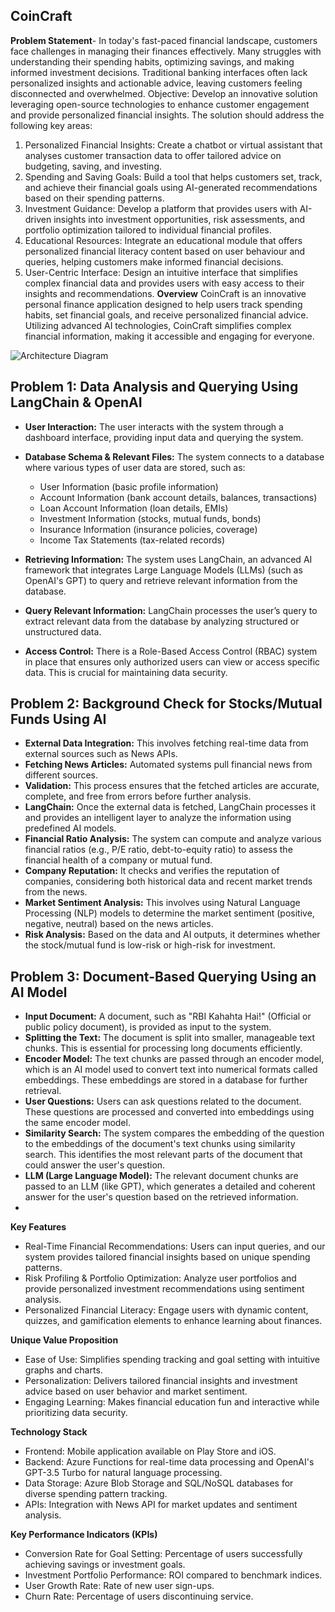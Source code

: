 ## CoinCraft

**Problem Statement**-
In today's fast-paced financial landscape, customers face challenges in managing their finances effectively. Many 
struggles with understanding their spending habits, optimizing savings, and making informed investment decisions. 
Traditional banking interfaces often lack personalized insights and actionable advice, leaving customers feeling 
disconnected and overwhelmed. 
Objective: 
Develop an innovative solution leveraging open-source technologies to enhance customer engagement and 
provide personalized financial insights. The solution should address the following key areas: 
1. Personalized Financial Insights: Create a chatbot or virtual assistant that analyses customer transaction data to offer tailored 
advice on budgeting, saving, and investing. 
2. Spending and Saving Goals: Build a tool that helps customers set, track, and achieve their financial goals using AI-generated 
recommendations based on their spending patterns. 
3. Investment Guidance: Develop a platform that provides users with AI-driven insights into investment opportunities, risk 
assessments, and portfolio optimization tailored to individual financial profiles. 
4. Educational Resources: Integrate an educational module that offers personalized financial literacy content based on user 
behaviour and queries, helping customers make informed financial decisions. 
5. User-Centric Interface: Design an intuitive interface that simplifies complex financial data and provides users with easy 
access to their insights and recommendations.
**Overview**
CoinCraft is an innovative personal finance application designed to help users track spending habits, set financial goals, and receive personalized financial advice. Utilizing advanced AI technologies, CoinCraft simplifies complex financial information, making it accessible and engaging for everyone.


![Architecture Diagram]([https://example.com/path/to/architecture-diagram.png](https://drive.google.com/file/d/1s3lBGShN4rElXEeyi8EmBGHlEjdfA0jX/view?usp=sharing))

## Problem 1: Data Analysis and Querying Using LangChain & OpenAI

- **User Interaction:** The user interacts with the system through a dashboard interface, providing input data and querying the system.

- **Database Schema & Relevant Files:** The system connects to a database where various types of user data are stored, such as:
  - User Information (basic profile information)
  - Account Information (bank account details, balances, transactions)
  - Loan Account Information (loan details, EMIs)
  - Investment Information (stocks, mutual funds, bonds)
  - Insurance Information (insurance policies, coverage)
  - Income Tax Statements (tax-related records)

- **Retrieving Information:** The system uses LangChain, an advanced AI framework that integrates Large Language Models (LLMs) (such as OpenAI's GPT) to query and retrieve relevant information from the database.

- **Query Relevant Information:** LangChain processes the user’s query to extract relevant data from the database by analyzing structured or unstructured data.

- **Access Control:** There is a Role-Based Access Control (RBAC) system in place that ensures only authorized users can view or access specific data. This is crucial for maintaining data security.

## Problem 2: Background Check for Stocks/Mutual Funds Using AI

- **External Data Integration:** This involves fetching real-time data from external sources such as News APIs.
- **Fetching News Articles:** Automated systems pull financial news from different sources.
- **Validation:** This process ensures that the fetched articles are accurate, complete, and free from errors before further analysis.
- **LangChain:** Once the external data is fetched, LangChain processes it and provides an intelligent layer to analyze the information using predefined AI models.
- **Financial Ratio Analysis:** The system can compute and analyze various financial ratios (e.g., P/E ratio, debt-to-equity ratio) to assess the financial health of a company or mutual fund.
- **Company Reputation:** It checks and verifies the reputation of companies, considering both historical data and recent market trends from the news.
- **Market Sentiment Analysis:** This involves using Natural Language Processing (NLP) models to determine the market sentiment (positive, negative, neutral) based on the news articles.
- **Risk Analysis:** Based on the data and AI outputs, it determines whether the stock/mutual fund is low-risk or high-risk for investment.

## Problem 3: Document-Based Querying Using an AI Model

- **Input Document:** A document, such as "RBI Kahahta Hai!" (Official or public policy document), is provided as input to the system.
- **Splitting the Text:** The document is split into smaller, manageable text chunks. This is essential for processing long documents efficiently.
- **Encoder Model:** The text chunks are passed through an encoder model, which is an AI model used to convert text into numerical formats called embeddings. These embeddings are stored in a database for further retrieval.
- **User Questions:** Users can ask questions related to the document. These questions are processed and converted into embeddings using the same encoder model.
- **Similarity Search:** The system compares the embedding of the question to the embeddings of the document's text chunks using similarity search. This identifies the most relevant parts of the document that could answer the user's question.
- **LLM (Large Language Model):** The relevant document chunks are passed to an LLM (like GPT), which generates a detailed and coherent answer for the user's question based on the retrieved information.
- 
**Key Features**
* Real-Time Financial Recommendations: Users can input queries, and our system provides tailored financial insights based on unique spending patterns.
* Risk Profiling & Portfolio Optimization: Analyze user portfolios and provide personalized investment recommendations using sentiment analysis.
* Personalized Financial Literacy: Engage users with dynamic content, quizzes, and gamification elements to enhance learning about finances.

**Unique Value Proposition**
* Ease of Use: Simplifies spending tracking and goal setting with intuitive graphs and charts.
* Personalization: Delivers tailored financial insights and investment advice based on user behavior and market sentiment.
* Engaging Learning: Makes financial education fun and interactive while prioritizing data security.

**Technology Stack**
* Frontend: Mobile application available on Play Store and iOS.
* Backend: Azure Functions for real-time data processing and OpenAI's GPT-3.5 Turbo for natural language processing.
* Data Storage: Azure Blob Storage and SQL/NoSQL databases for diverse spending pattern tracking.
* APIs: Integration with News API for market updates and sentiment analysis.

**Key Performance Indicators (KPIs)**
* Conversion Rate for Goal Setting: Percentage of users successfully achieving savings or investment goals.
* Investment Portfolio Performance: ROI compared to benchmark indices.
* User Growth Rate: Rate of new user sign-ups.
* Churn Rate: Percentage of users discontinuing service.

